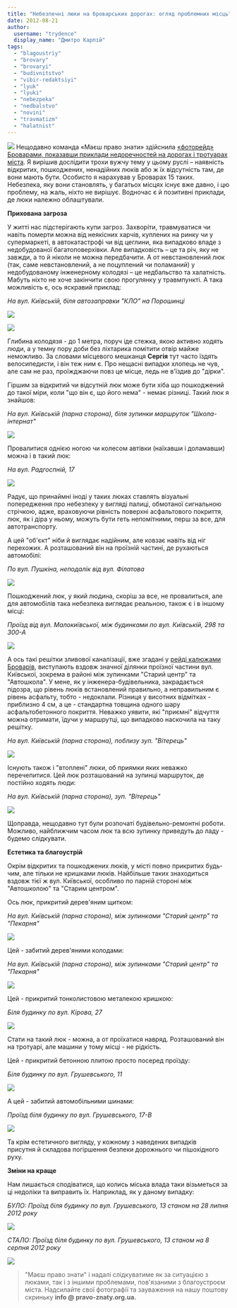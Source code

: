 ```yaml
---
title: "Небезпечні люки на броварських дорогах: огляд проблемних місць"
date: 2012-08-21
author: 
  username: "trydence"
  display_name: "Дмитро Карпій"
tags: 
  - "blagoustriy"
  - "brovary"
  - "brovaryi"
  - "budivnitstvo"
  - "vibir-redaktsiyi"
  - "lyuk"
  - "lyuki"
  - "nebezpeka"
  - "nedbalstvo"
  - "novini"
  - "travmatizm"
  - "halatnist"
---
```


[![](https://mpz.brovary.org/wp-content/uploads/2012/08/DSC099971.jpg)](https://mpz.brovary.org/wp-content/uploads/2012/08/DSC099971.jpg) Нещодавно команда «Маєш право знати» здійснила [«фоторейд» Броварами, показавши приклади недоречностей на дорогах і тротуарах міста](https://mpz.brovary.org/nedorechnosti-na-brovarskih-dorogah-zhurnalistskiy-fotoreyd/ "Недоречності на броварських дорогах: журналістський фоторейд"). Я вирішив дослідити трохи вужчу тему у цьому руслі – наявність відкритих, пошкоджених, ненадійних люків або ж їх відсутність там, де вони мають бути. Особисто я нарахував у Броварах 15 таких. Небезпека, яку вони становлять, у багатьох місцях існує вже давно, і цю проблему, на жаль, ніхто не вирішує. Водночас є й позитивні приклади, де люки належно облаштували.

**Прихована загроза**

У житті нас підстерігають купи загроз. Захворіти, травмуватися чи навіть померти можна від неякісних харчів, куплених на ринку чи у супермаркеті, в автокатастрофі чи від цеглини, яка випадково впаде з недобудованої багатоповерхівки. Але випадковість – це та річ, яку не завжди, а то й ніколи не можна передбачити. А от невстановлений люк (так, саме невстановлений, а не поцуплений чи поламаний) у недобудованому інженерному колодязі – це недбальство та халатність. Мабуть ніхто не хоче закінчити свою прогулянку у травмпункті. А така можливість є, ось яскравий приклад:

_На вул. Київській, біля автозаправки "КЛО" на Порошинці_

[![](https://mpz.brovary.org/wp-content/uploads/2012/08/DSC000471.jpg)](https://mpz.brovary.org/wp-content/uploads/2012/08/DSC000471.jpg)

[![](https://mpz.brovary.org/wp-content/uploads/2012/08/DSC000461.jpg)](https://mpz.brovary.org/wp-content/uploads/2012/08/DSC000461.jpg)

Глибина колодязя - до 1 метра, поруч іде стежка, якою активно ходять люди, а у темну пору доби без ліхтарика помітити отвір майже неможливо. За словами місцевого мешканця **Сергія** тут часто їздять велосипедисти, і він теж ним є. Про нещасні випадки хлопець не чув, але сам не раз, проїжджаючи повз це місце, ледь не в'їздив до "дірки".

Гіршим за відкритий чи відсутній люк може бути хіба що пошкоджений до такої міри, коли "що він є, що його нема" - немає різниці. Такий люк я знайшов:

_На вул. Київській (парна сторона), біля зупинки маршруток "Школа-інтернат"_

[![](https://mpz.brovary.org/wp-content/uploads/2012/08/2012-08-11-17.17.121.jpg)](https://mpz.brovary.org/wp-content/uploads/2012/08/2012-08-11-17.17.121.jpg)

Провалитися однією ногою чи колесом автівки (наїхавши і доламавши) можна і в такий люк:

_На вул. Радгоспній, 17_

[![](https://mpz.brovary.org/wp-content/uploads/2012/08/DSC099701.jpg)](https://mpz.brovary.org/wp-content/uploads/2012/08/DSC099701.jpg)

Радує, що принаймні іноді у таких люках ставлять візуальні попередження про небезпеку у вигляді палиці, обмотаної сигнальною стрічкою, адже, враховуючи рівність поверхні асфальтового покриття, люк, як і діра у ньому, можуть бути геть непомітними, перш за все, для автотранспорту.

А цей "об'єкт" ніби й виглядає надійним, але ковзає навіть від ніг перехожих. А розташований він на проїзній частині, де рухаються автомобілі:

_По вул. Пушкіна, неподалік від вул. Філатова_

[![](https://mpz.brovary.org/wp-content/uploads/2012/08/DSC099831.jpg)](https://mpz.brovary.org/wp-content/uploads/2012/08/DSC099831.jpg)

Пошкоджений люк, у який людина, скоріш за все, не провалиться, але для автомобілів така небезпека виглядає реальною, також є і в іншому місці:

_Проїзд від вул. Малокиївської, між будинками по вул. Київській, 298 та 300-А_

[![](https://mpz.brovary.org/wp-content/uploads/2012/08/DSC099551.jpg)](https://mpz.brovary.org/wp-content/uploads/2012/08/DSC099551.jpg)

А ось такі решітки зливової каналізації, вже згадані у [рейді калюжами Броварів](https://mpz.brovary.org/chomu-brovari-pislya-kozhnoyi-zlivi-peretvoryuyutsya-u-venetsiyu/ "Чому Бровари після кожної зливи перетворюються у Венецію?"), виступають вздовж значної ділянки проїзної частини вул. Київської, зокрема в районі між зупинками "Старий центр" та "Автошкола". У мене, як у інженера-будівельника, закрадається підозра, що рівень люків встановлений правильно, а неправильним є рівень асфальту, тобто - недоклали. Різниця у висотних відмітках - приблизно 4 см, а це - стандартна товщина одного шару асфальтобетонного покриття. Неважко уявити, які "приємні" відчуття можна отримати, їдучи у маршрутці, що випадково наскочила на таку решітку.

_На вул. Київській (парна сторона), поблизу зуп. "Вітерець"_

[![](https://mpz.brovary.org/wp-content/uploads/2012/08/DSC000361.jpg)](https://mpz.brovary.org/wp-content/uploads/2012/08/DSC000361.jpg)

Існують також і "втоплені" люки, об приямки яких неважко перечепитися. Цей люк розташований на зупинці маршруток, де постійно ходять люди:

_На вул. Київській (парна сторона), зуп. "Вітерець"_

[![](https://mpz.brovary.org/wp-content/uploads/2012/08/DSC000371.jpg)](https://mpz.brovary.org/wp-content/uploads/2012/08/DSC000371.jpg)

Щоправда, нещодавно тут були розпочаті будівельно-ремонтні роботи. Можливо, найближчим часом люк та всю зупинку приведуть до ладу - будемо слідкувати.

**Естетика та благоустрій**

Окрім відкритих та пошкоджених люків, у місті повно прикритих будь-чим, але тільки не кришками люків. Найбільше таких знаходиться вздовж тієї ж вул. Київської, особливо по парній стороні між "Автошколою" та "Старим центром".

Ось люк, прикритий дерев'яним щитком:

_На вул. Київській (парна сторона), між зупинками "Старий центр" та "Пекарня"_

[![](https://mpz.brovary.org/wp-content/uploads/2012/08/DSC000151.jpg)](https://mpz.brovary.org/wp-content/uploads/2012/08/DSC000151.jpg)

Цей - забитий дерев'яними колодами:

_На вул. Київській (парна сторона), між зупинками "Старий центр" та "Пекарня"_

[![](https://mpz.brovary.org/wp-content/uploads/2012/08/DSC00011.jpg)](https://mpz.brovary.org/wp-content/uploads/2012/08/DSC00011.jpg)

Цей - прикритий тонколистовою металекою кришкою:

_Біля будинку по вул. Кірова, 27_

[![](https://mpz.brovary.org/wp-content/uploads/2012/08/DSC099911.jpg)](https://mpz.brovary.org/wp-content/uploads/2012/08/DSC099911.jpg)

Стати на такий люк - можна, а от проїхатися навряд. Розташований він на тротуарі, але машини у тому місці - не рідкість.

Цей - прикритий бетонною плитою просто посеред проїзду:

_Біля будинку по вул. Грушевського, 11_

[![](https://mpz.brovary.org/wp-content/uploads/2012/08/DSC099961.jpg)](https://mpz.brovary.org/wp-content/uploads/2012/08/DSC099961.jpg)

А цей - забитий автомобільними шинами:

_Проїзд біля будинку по вул. Грушевського, 17-В_

[![](https://mpz.brovary.org/wp-content/uploads/2012/08/Kopiya-DSC099391.jpg)](https://mpz.brovary.org/wp-content/uploads/2012/08/Kopiya-DSC099391.jpg)

Та крім естетичного вигляду, у кожному з наведених випадків присутня й складова погіршення безпеки дорожнього чи пішохідного руху.

**Зміни на краще**

Нам лишається сподіватися, що колись міська влада таки візьметься за ці недоліки та виправить їх. Наприклад, як у даному випадку:

_БУЛО: Проїзд біля будинку по вул. Грушевського, 13 станом на 28 липня 2012 року_

[![](https://mpz.brovary.org/wp-content/uploads/2012/08/DSC099991.jpg)](https://mpz.brovary.org/wp-content/uploads/2012/08/DSC099991.jpg)

_СТАЛО: Проїзд біля будинку по вул. Грушевського, 13 станом на 8 серпня 2012 року_

[![](https://mpz.brovary.org/wp-content/uploads/2012/08/DSC000022.jpg)](https://mpz.brovary.org/wp-content/uploads/2012/08/DSC000022.jpg)

> "Маєш право знати" і надалі слідкуватиме як за ситуацією з люками, так і з іншими проблемами, пов'язаними з благоустроєм міста. Надсилайте свої фотографії та зауваження на нашу поштову скриньку **info @ pravo-znaty.org.ua.**
